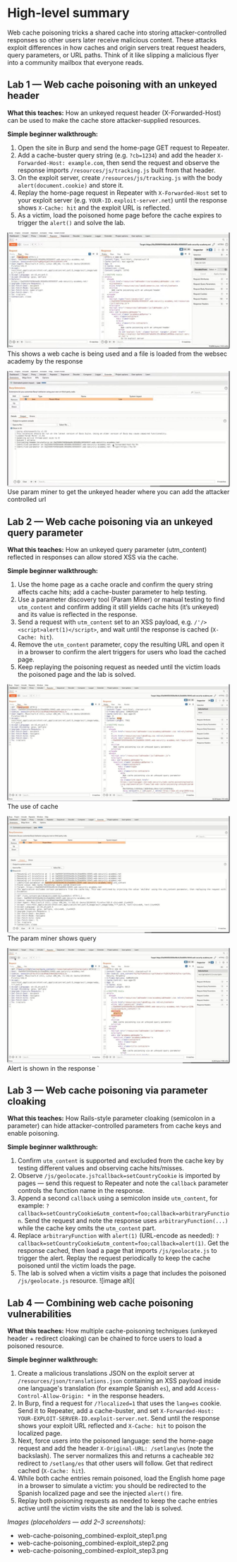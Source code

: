 # High-level summary

Web cache poisoning tricks a shared cache into storing attacker-controlled responses so other users later receive malicious content. These attacks exploit differences in how caches and origin servers treat request headers, query parameters, or URL paths. Think of it like slipping a malicious flyer into a community mailbox that everyone reads.

## Lab 1 — Web cache poisoning with an unkeyed header

**What this teaches:** How an unkeyed request header (X-Forwarded-Host) can be used to make the cache store attacker-supplied resources.

**Simple beginner walkthrough:**

1. Open the site in Burp and send the home-page GET request to Repeater.
2. Add a cache-buster query string (e.g. `?cb=1234`) and add the header `X-Forwarded-Host: example.com`, then send the request and observe the response imports `/resources/js/tracking.js` built from that header.
3. On the exploit server, create `/resources/js/tracking.js` with the body `alert(document.cookie)` and store it.
4. Replay the home-page request in Repeater with `X-Forwarded-Host` set to your exploit server (e.g. `YOUR-ID.exploit-server.net`) until the response shows `X-Cache: hit` and the exploit URL is reflected.
5. As a victim, load the poisoned home page before the cache expires to trigger the `alert()` and solve the lab.

![image alt](https://github.com/Lispectree/web-sec/blob/41bcf3a21aa9f0490156349b0a722f6589e6b76e/web-security-labs/labs/web-cache-poisoning/WEB%20POIS%20LAB1%20PHOTO1.jpg)
This shows a web cache is being used and a file is loaded from the websec academy by the response


![image alt](https://github.com/Lispectree/web-sec/blob/a827de3b7da047c691b5896ad06947b387c9ff74/web-security-labs/labs/web-cache-poisoning/WEB%20POIS%20LAB1%20PHOTO2.jpg)
Use param miner to get the unkeyed header where you can add the attacker controlled url
## Lab 2 — Web cache poisoning via an unkeyed query parameter

**What this teaches:** How an unkeyed query parameter (utm_content) reflected in responses can allow stored XSS via the cache.

**Simple beginner walkthrough:**

1. Use the home page as a cache oracle and confirm the query string affects cache hits; add a cache-buster parameter to help testing.
2. Use a parameter discovery tool (Param Miner) or manual testing to find `utm_content` and confirm adding it still yields cache hits (it’s unkeyed) and its value is reflected in the response.
3. Send a request with `utm_content` set to an XSS payload, e.g. `/'/><script>alert(1)</script>`, and wait until the response is cached (`X-Cache: hit`).
4. Remove the `utm_content` parameter, copy the resulting URL and open it in a browser to confirm the alert triggers for users who load the cached page.
5. Keep replaying the poisoning request as needed until the victim loads the poisoned page and the lab is solved.

![image alt](https://github.com/Lispectree/web-sec/blob/66c12676db904da1b4fa08394abef7ce5f2344ea/web-security-labs/labs/web-cache-poisoning/WEB%20POIS%20LAB2%20PHOTO1.jpg)
The use of cache


![image alt](https://github.com/Lispectree/web-sec/blob/bc345e02e84cbcf3f279e2dfbdcb246e13d4a7e8/web-security-labs/labs/web-cache-poisoning/WEB%20POIS%20LAB2%20PHOTO2.jpg)
The param miner shows query


![image alt](https://github.com/Lispectree/web-sec/blob/53102ed561b7c6d5953d10dac27d4fcf9c547d7d/web-security-labs/labs/web-cache-poisoning/WEB%20POIS%20LAB2%20PHOTO3.jpg)
Alert is shown in the response
`

## Lab 3 — Web cache poisoning via parameter cloaking

**What this teaches:** How Rails-style parameter cloaking (semicolon in a parameter) can hide attacker-controlled parameters from cache keys and enable poisoning.

**Simple beginner walkthrough:**

1. Confirm `utm_content` is supported and excluded from the cache key by testing different values and observing cache hits/misses.
2. Observe `/js/geolocate.js?callback=setCountryCookie` is imported by pages — send this request to Repeater and note the `callback` parameter controls the function name in the response.
3. Append a second `callback` using a semicolon inside `utm_content`, for example: `?callback=setCountryCookie&utm_content=foo;callback=arbitraryFunction`. Send the request and note the response uses `arbitraryFunction(...)` while the cache key omits the `utm_content` part.
4. Replace `arbitraryFunction` with `alert(1)` (URL-encode as needed): `?callback=setCountryCookie&utm_content=foo;callback=alert(1)`. Get the response cached, then load a page that imports `/js/geolocate.js` to trigger the alert. Replay the request periodically to keep the cache poisoned until the victim loads the page.
5. The lab is solved when a victim visits a page that includes the poisoned `/js/geolocate.js` resource.
   ![image alt](





## Lab 4 — Combining web cache poisoning vulnerabilities

**What this teaches:** How multiple cache-poisoning techniques (unkeyed header + redirect cloaking) can be chained to force users to load a poisoned resource.

**Simple beginner walkthrough:**

1. Create a malicious translations JSON on the exploit server at `/resources/json/translations.json` containing an XSS payload inside one language's translation (for example Spanish `es`), and add `Access-Control-Allow-Origin: *` in the response headers.
2. In Burp, find a request for `/?localized=1` that uses the `lang=es` cookie. Send it to Repeater, add a cache-buster, and set `X-Forwarded-Host: YOUR-EXPLOIT-SERVER-ID.exploit-server.net`. Send until the response shows your exploit URL reflected and `X-Cache: hit` to poison the localized page.
3. Next, force users into the poisoned language: send the home-page request and add the header `X-Original-URL: /setlang\es` (note the backslash). The server normalizes this and returns a cacheable `302` redirect to `/setlang/es` that other users will follow. Get that redirect cached (`X-Cache: hit`).
4. While both cache entries remain poisoned, load the English home page in a browser to simulate a victim: you should be redirected to the Spanish localized page and see the injected `alert()` fire.
5. Replay both poisoning requests as needed to keep the cache entries active until the victim visits the site and the lab is solved.

*Images (placeholders — add 2–3 screenshots):*

* web-cache-poisoning_combined-exploit_step1.png
* web-cache-poisoning_combined-exploit_step2.png
* web-cache-poisoning_combined-exploit_step3.png

